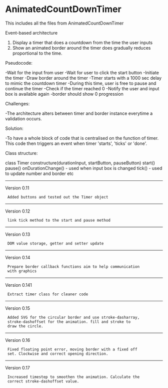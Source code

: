 # AnimatedCountDownTimer
This includes all the files from AnimatedCountDownTimer

Event-based architecture

1. Display a timer that does a countdown from the time the user inputs
2. Show an animated border around the timer does gradually reduces proportional to the time.


Pseudocode:

-Wait for the input from user
    -Wait for user to click the start button
    -Initiate the timer
    -Draw border around the timer
    -Timer starts with a 1000 sec delay to mimic the countdown timer
        -During this time, user is free to pause and continue the timer
    -Check if the timer reached 0
    -Notify the user and input box is available again
    -border should show 0 progression

Challenges:

-The architecture alters between timer and border instance everytime a validation occurs.

Solution:

-To have a whole block of code that is centralised on the function of timer. This code then triggers an event when timer 'starts', 'ticks' or 'done'.

Class structure:

class Timer
    constructure(durationInput, startButton, pauseButton)
        start()
        pause()
        onDurationChange() - used when input box is changed
        tick() - used to update number and border etc



----------------------------------------------------------------
Version 0.11

     Added buttons and tested out the Timer object
----------------------------------------------------------------
Version 0.12

     link tick method to the start and pause method
----------------------------------------------------------------
Version 0.13

     DOM value storage, getter and setter update
----------------------------------------------------------------
Version 0.14

     Prepare border callback functions aim to help communication
     with graphics
----------------------------------------------------------------
Version 0.141

     Extract timer class for cleaner code
----------------------------------------------------------------
Version 0.15

     Added SVG for the circular border and use stroke-dasharray,
     stroke-dashoffset for the animation. fill and stroke to
     draw the circle.
----------------------------------------------------------------
Version 0.16

     Fixed floating point error, moving border with a fixed off
     set. Clockwise and correct opening direction.
----------------------------------------------------------------
Version 0.17

     Increased timestep to smoothen the animation. Calculate the
     correct stroke-dashoffset value.